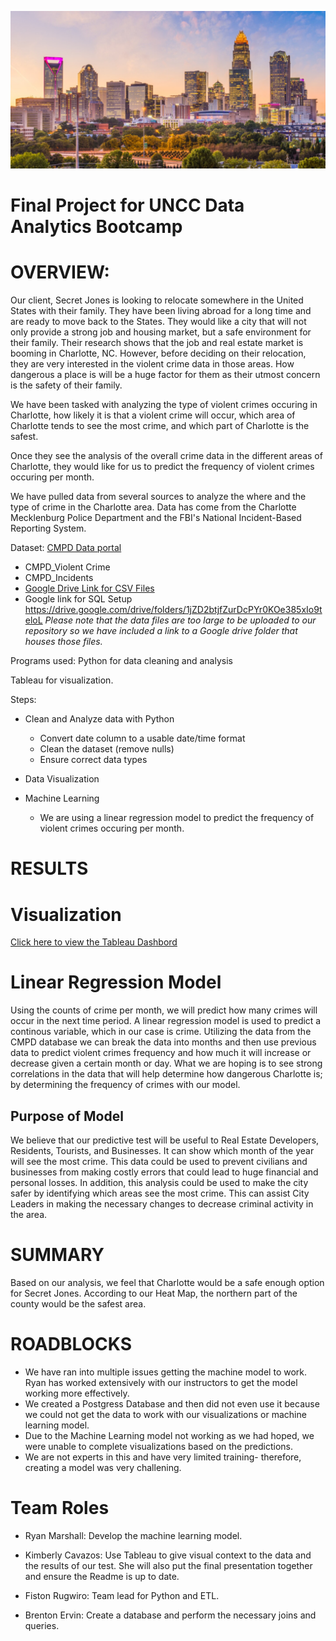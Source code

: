 ![Charlotte Image](https://github.com/Kcav18/Final_Project/blob/main/Images/Charlotte_uptown.jpeg)

# Final Project for UNCC Data Analytics Bootcamp

# OVERVIEW:

Our client, Secret Jones is looking to relocate somewhere in the United States with their family. They have been living abroad for
a long time and are ready to move back to the States. They would like a city that will not only provide a strong job and housing market, but a safe
environment for their family. Their research shows that
the job and real estate market is booming in Charlotte, NC. However, before deciding on their relocation, they are very 
interested in the violent crime data in those areas. How dangerous a place is will be a huge factor for them as their utmost concern is 
the safety of their family.

We have been tasked with analyzing the type of violent crimes occuring in Charlotte, how likely it is that a violent crime will occur, which 
area of Charlotte tends to see the most crime, and which part of Charlotte is the safest. 

Once they see the analysis of the overall crime data in the different areas of Charlotte, they would like for us to predict the frequency of violent crimes occuring per month.

We have pulled data from several sources to analyze the where and the type of crime in the Charlotte area. Data
has come from the Charlotte Mecklenburg Police Department and the FBI's National Incident-Based Reporting System. 

Dataset:
[CMPD Data portal](https://data.charlottenc.gov/search?collection=Dataset)

- CMPD_Violent Crime
- CMPD_Incidents
- [Google Drive Link for CSV Files](https://drive.google.com/drive/folders/1DmRuIMXm8oksUcNZeLepODC1HEzg_G38?usp=sharing)
- Google link for SQL Setup https://drive.google.com/drive/folders/1jZD2btjfZurDcPYr0KOe385xIo9teloL
*Please note that the data files are too large to be uploaded to our repository so we have included a link to a Google drive folder that houses those files.*

Programs used:
Python for data cleaning and analysis

Tableau for visualization.

Steps:

- Clean and Analyze data with Python
	- Convert date column to a usable date/time format 
	- Clean the dataset (remove nulls)
	- Ensure correct data types

- Data Visualization

- Machine Learning
	- We are using a linear regression model to predict the frequency of violent crimes occuring per month. 

# RESULTS

# Visualization

[Click here to view the Tableau Dashbord](https://public.tableau.com/app/profile/kcav18/viz/UNCCBootcampFinalProject/CMPDCrimeOverview?publish=yes)

# Linear Regression Model

Using the counts of crime per month, we will predict how many crimes will occur in the next time period. A linear regression model is used to predict a continous variable, which in our case is crime. Utilizing the data from the CMPD database we can break the data into months and then use previous data to predict violent crimes frequency and how much it will increase or decrease given a certain month or day. What we are hoping is to see strong correlations in the data that will help determine how dangerous Charlotte is; by determining the frequency of crimes with our model.

 ## Purpose of Model
  
   We believe that our predictive test will be useful to Real Estate Developers, Residents, Tourists, and Businesses. It can show which month of the year will see the most crime. This data could be used to prevent civilians and businesses from making costly errors that could lead to huge financial and personal losses. In addition, this analysis could be used to make the city safer by identifying which areas see the most crime. This can assist City Leaders in making the necessary changes to decrease criminal activity in the area.
   
# SUMMARY
Based on our analysis, we feel that Charlotte would be a safe enough option for Secret Jones. According to our Heat Map, the northern part of the county would be the safest area.

# ROADBLOCKS
- We have ran into multiple issues getting the machine model to work. Ryan has worked extensively with our instructors to get the model working more effectively. 
- We created a Postgress Database and then did not even use it because we could not get the data to work with our visualizations or machine learning model.
- Due to the Machine Learning model not working as we had hoped, we were unable to complete visualizations based on the predictions.
- We are not experts in this and have very limited training- therefore, creating a model was very challening.

# Team Roles

- Ryan Marshall: Develop the machine learning model.

- Kimberly Cavazos: Use Tableau to give visual context to the data and the results of our test. She will also put the final presentation together and ensure the Readme is up to date.

- Fiston Rugwiro: Team lead for Python and ETL.

- Brenton Ervin: Create a database and perform the necessary joins and queries.


    

